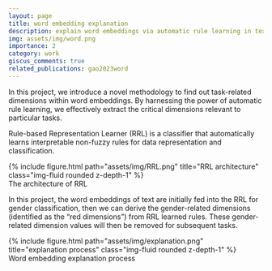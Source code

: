 ```yaml
---
layout: page
title: word embedding explanation
description: explain word embeddings via automatic rule learning in text classification
img: assets/img/word.png
importance: 2
category: work
giscus_comments: true
related_publications: gao2023word
---
```


In this project, we introduce a novel methodology to find out task-related dimensions within word embeddings. By harnessing the power of automatic rule learning, we effectively extract the critical dimensions relevant to particular tasks.

Rule-based Representation Learner (RRL) is a classifier that automatically learns interpretable non-fuzzy rules for data representation and classification.

<div class="d-flex justify-content-center">
    <div class="col-sm mt-3 mt-md-0">
        {% include figure.html path="assets/img/RRL.png" title="RRL architecture" class="img-fluid rounded z-depth-1" %}
    </div>
</div>
<div class="caption">
    The architecture of RRL
</div>

In this project, the word embeddings of text are initially fed into the RRL for gender classification, then we can derive the gender-related dimensions (identified as the “red dimensions”) from RRL learned rules. These gender-related dimension values will then be removed for subsequent tasks.

<div class="row justify-content-sm-center">
    <div class="col-sm mt-3 mt-md-0">
        {% include figure.html path="assets/img/explanation.png" title="explanation process" class="img-fluid rounded z-depth-1" %}
    </div>
</div>
<div class="caption">
    Word embedding explanation process
</div>
